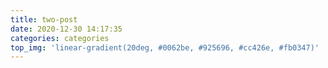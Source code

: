 ```yaml
---
title: two-post
date: 2020-12-30 14:17:35
categories: categories
top_img: 'linear-gradient(20deg, #0062be, #925696, #cc426e, #fb0347)'
---
```

